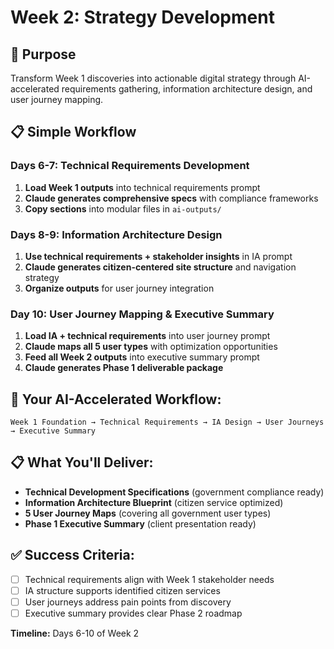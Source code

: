 # Week 2: Strategy Development

## 🎯 Purpose
Transform Week 1 discoveries into actionable digital strategy through AI-accelerated requirements gathering, information architecture design, and user journey mapping.

## 📋 Simple Workflow

### Days 6-7: Technical Requirements Development
1. **Load Week 1 outputs** into technical requirements prompt
2. **Claude generates comprehensive specs** with compliance frameworks
3. **Copy sections** into modular files in `ai-outputs/`

### Days 8-9: Information Architecture Design  
1. **Use technical requirements + stakeholder insights** in IA prompt
2. **Claude generates citizen-centered site structure** and navigation strategy
3. **Organize outputs** for user journey integration

### Day 10: User Journey Mapping & Executive Summary
1. **Load IA + technical requirements** into user journey prompt
2. **Claude maps all 5 user types** with optimization opportunities
3. **Feed all Week 2 outputs** into executive summary prompt
4. **Claude generates Phase 1 deliverable package**

## 🎯 Your AI-Accelerated Workflow:
```
Week 1 Foundation → Technical Requirements → IA Design → User Journeys → Executive Summary
```

## 📋 What You'll Deliver:
- **Technical Development Specifications** (government compliance ready)
- **Information Architecture Blueprint** (citizen service optimized)
- **5 User Journey Maps** (covering all government user types)
- **Phase 1 Executive Summary** (client presentation ready)

## ✅ Success Criteria:
- [ ] Technical requirements align with Week 1 stakeholder needs
- [ ] IA structure supports identified citizen services  
- [ ] User journeys address pain points from discovery
- [ ] Executive summary provides clear Phase 2 roadmap

**Timeline:** Days 6-10 of Week 2
